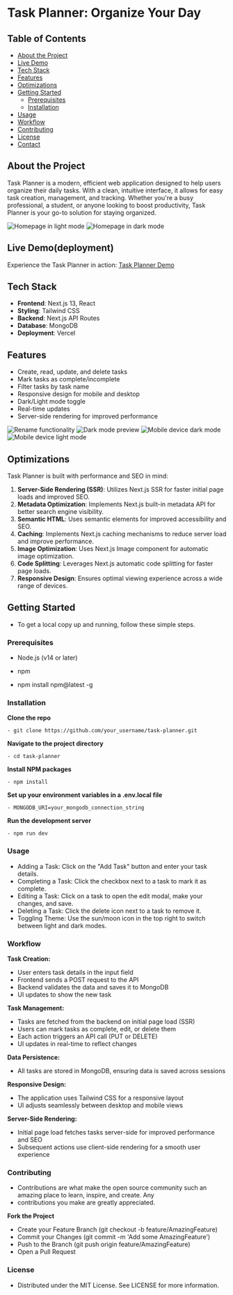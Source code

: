 # Task Planner: Organize Your Day



## Table of Contents
- [About the Project](#about-the-project)
- [Live Demo](#live-demo)
- [Tech Stack](#tech-stack)
- [Features](#features)
- [Optimizations](#optimizations)
- [Getting Started](#getting-started)
  - [Prerequisites](#prerequisites)
  - [Installation](#installation)
- [Usage](#usage)
- [Workflow](#workflow)
- [Contributing](#contributing)
- [License](#license)
- [Contact](#contact)

## About the Project

Task Planner is a modern, efficient web application designed to help users organize their daily tasks. With a clean, intuitive interface, it allows for easy task creation, management, and tracking. Whether you're a busy professional, a student, or anyone looking to boost productivity, Task Planner is your go-to solution for staying organized.

![Homepage in light mode](<Screenshot 2024-07-31 120241.jpg>)
![Homepage in dark mode](<Screenshot 2024-07-31 120029.jpg>)

## Live Demo(deployment)

Experience the Task Planner in action: [Task Planner Demo](https://todo-app-vidhya-sagars-projects.vercel.app/)

## Tech Stack

- **Frontend**: Next.js 13, React
- **Styling**: Tailwind CSS
- **Backend**: Next.js API Routes
- **Database**: MongoDB
- **Deployment**: Vercel

## Features

- Create, read, update, and delete tasks
- Mark tasks as complete/incomplete
- Filter tasks by task name
- Responsive design for mobile and desktop
- Dark/Light mode toggle
- Real-time updates
- Server-side rendering for improved performance

![Rename functionality](<Screenshot 2024-07-31 120320.jpg>)
![Dark mode preview](SharedScreenshot.jpg)
![Mobile device dark mode](<Screenshot 2024-07-31 120442.jpg>)  ![Mobile device light mode](<Screenshot 2024-07-31 120407.jpg>)

## Optimizations

Task Planner is built with performance and SEO in mind:

1. **Server-Side Rendering (SSR)**: Utilizes Next.js SSR for faster initial page loads and improved SEO.
2. **Metadata Optimization**: Implements Next.js built-in metadata API for better search engine visibility.
3. **Semantic HTML**: Uses semantic elements for improved accessibility and SEO.
4. **Caching**: Implements Next.js caching mechanisms to reduce server load and improve performance.
5. **Image Optimization**: Uses Next.js Image component for automatic image optimization.
6. **Code Splitting**: Leverages Next.js automatic code splitting for faster page loads.
7. **Responsive Design**: Ensures optimal viewing experience across a wide range of devices.

## Getting Started

- To get a local copy up and running, follow these simple steps.

### Prerequisites

- Node.js (v14 or later)
- npm
  
- npm install npm@latest -g

### Installation

**Clone the repo**
```
- git clone https://github.com/your_username/task-planner.git
```
**Navigate to the project directory**
```
- cd task-planner
```

**Install NPM packages**
```
- npm install
```

**Set up your environment variables in a .env.local file**
```
- MONGODB_URI=your_mongodb_connection_string
```

**Run the development server**
```
- npm run dev
```
### Usage


- Adding a Task: Click on the "Add Task" button and enter your task details.
- Completing a Task: Click the checkbox next to a task to mark it as complete.
- Editing a Task: Click on a task to open the edit modal, make your changes, and save.
- Deleting a Task: Click the delete icon next to a task to remove it.
- Toggling Theme: Use the sun/moon icon in the top right to switch between light and dark modes.

### Workflow

**Task Creation:**

- User enters task details in the input field
- Frontend sends a POST request to the API
- Backend validates the data and saves it to MongoDB
- UI updates to show the new task


**Task Management:**

- Tasks are fetched from the backend on initial page load (SSR)
- Users can mark tasks as complete, edit, or delete them
- Each action triggers an API call (PUT or DELETE)
- UI updates in real-time to reflect changes


**Data Persistence:**

- All tasks are stored in MongoDB, ensuring data is saved across sessions


**Responsive Design:**

- The application uses Tailwind CSS for a responsive layout
- UI adjusts seamlessly between desktop and mobile views


**Server-Side Rendering:**

- Initial page load fetches tasks server-side for improved performance and SEO
- Subsequent actions use client-side rendering for a smooth user experience



### Contributing
- Contributions are what make the open source community such an amazing place to learn, inspire, and create. Any 
- contributions you make are greatly appreciated.

**Fork the Project**
- Create your Feature Branch (git checkout -b feature/AmazingFeature)
- Commit your Changes (git commit -m 'Add some AmazingFeature')
- Push to the Branch (git push origin feature/AmazingFeature)
- Open a Pull Request

### License
- Distributed under the MIT License. See LICENSE for more information.